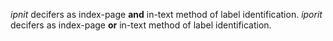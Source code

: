 _ipnit_ decifers as index-page **and** in-text method of label identification.
_iporit_ decifers as index-page **or** in-text method of label identification.
